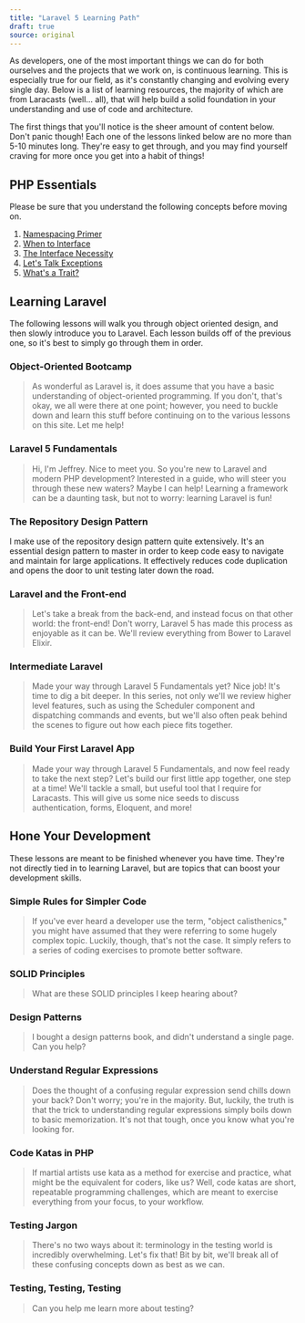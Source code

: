 ```yaml
---
title: "Laravel 5 Learning Path"
draft: true
source: original
---
```


As developers, one of the most important things we can do for both ourselves and the projects that we work on, is continuous learning. This is especially true for our field, as it's constantly changing and evolving every single day. Below is a list of learning resources, the majority of which are from Laracasts (well... all), that will help build a solid foundation in your understanding and use of code and architecture.

The first things that you'll notice is the sheer amount of content below. Don't panic though! Each one of the lessons linked below are no more than 5-10 minutes long. They're easy to get through, and you may find yourself craving for more once you get into a habit of things!

## PHP Essentials
Please be sure that you understand the following concepts before moving on.

1. [Namespacing Primer]()
2. [When to Interface]()
3. [The Interface Necessity]()
4. [Let's Talk Exceptions]()
5. [What's a Trait?]()

## Learning Laravel
The following lessons will walk you through object oriented design, and then slowly introduce you to Laravel. Each lesson builds off of the previous one, so it's best to simply go through them in order.

### Object-Oriented Bootcamp
> As wonderful as Laravel is, it does assume that you have a basic understanding of object-oriented programming. If you don't, that's okay, we all were there at one point; however, you need to buckle down and learn this stuff before continuing on to the various lessons on this site. Let me help!

### Laravel 5 Fundamentals
> Hi, I'm Jeffrey. Nice to meet you. So you're new to Laravel and modern PHP development? Interested in a guide, who will steer you through these new waters? Maybe I can help! Learning a framework can be a daunting task, but not to worry: learning Laravel is fun!

### The Repository Design Pattern
I make use of the repository design pattern quite extensively. It's an essential design pattern to master in order to keep code easy to navigate and maintain for large applications. It effectively reduces code duplication and opens the door to unit testing later down the road.

### Laravel and the Front-end
> Let's take a break from the back-end, and instead focus on that other world: the front-end! Don't worry, Laravel 5 has made this process as enjoyable as it can be. We'll review everything from Bower to Laravel Elixir.

### Intermediate Laravel
> Made your way through Laravel 5 Fundamentals yet? Nice job! It's time to dig a bit deeper. In this series, not only we'll we review higher level features, such as using the Scheduler component and dispatching commands and events, but we'll also often peak behind the scenes to figure out how each piece fits together.

### Build Your First Laravel App
> Made your way through Laravel 5 Fundamentals, and now feel ready to take the next step? Let's build our first little app together, one step at a time! We'll tackle a small, but useful tool that I require for Laracasts. This will give us some nice seeds to discuss authentication, forms, Eloquent, and more!

## Hone Your Development
These lessons are meant to be finished whenever you have time. They're not directly tied in to learning Laravel, but are topics that can boost your development skills.

### Simple Rules for Simpler Code
> If you've ever heard a developer use the term, "object calisthenics," you might have assumed that they were referring to some hugely complex topic. Luckily, though, that's not the case. It simply refers to a series of coding exercises to promote better software.

### SOLID Principles
> What are these SOLID principles I keep hearing about?

### Design Patterns
> I bought a design patterns book, and didn't understand a single page. Can you help?

### Understand Regular Expressions
> Does the thought of a confusing regular expression send chills down your back? Don't worry; you're in the majority. But, luckily, the truth is that the trick to understanding regular expressions simply boils down to basic memorization. It's not that tough, once you know what you're looking for.

### Code Katas in PHP
> If martial artists use kata as a method for exercise and practice, what might be the equivalent for coders, like us? Well, code katas are short, repeatable programming challenges, which are meant to exercise everything from your focus, to your workflow.

### Testing Jargon
> There's no two ways about it: terminology in the testing world is incredibly overwhelming. Let's fix that! Bit by bit, we'll break all of these confusing concepts down as best as we can.

### Testing, Testing, Testing
> Can you help me learn more about testing?